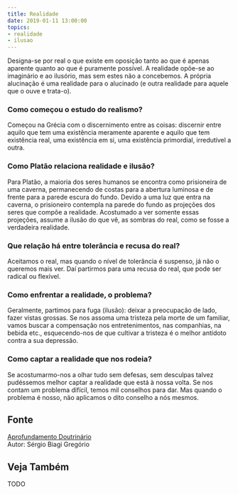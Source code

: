 ```yaml
---
title: Realidade
date: 2019-01-11 13:00:00
topics: 
- realidade
- ilusao
---
```


Designa-se por real o que existe em oposição tanto ao que é apenas aparente quanto
ao que é puramente possível. A realidade opõe-se ao imaginário e ao
ilusório, mas sem estes não a concebemos. A própria alucinação é uma
realidade para o alucinado (e outra realidade para aquele que o ouve e
trata-o).

### Como começou o estudo do realismo?
Começou na Grécia com o discernimento entre as coisas: discernir entre
aquilo que tem uma existência meramente aparente e aquilo que tem
existência real, uma existência em si, uma existência primordial,
irredutível a outra.

### Como Platão relaciona realidade e ilusão?
Para Platão, a maioria dos seres humanos se encontra como prisioneira de
uma caverna, permanecendo de costas para a abertura luminosa e de frente
para a parede escura do fundo. Devido a uma luz que entra na caverna, o
prisioneiro contempla na parede do fundo as projeções dos seres que
compõe a realidade. Acostumado a ver somente essas projeções, assume a
ilusão do que vê, as sombras do real, como se fosse a verdadeira
realidade.

### Que relação há entre tolerância e recusa do real?
Aceitamos o real, mas quando o nível de tolerância é suspenso, já não o
queremos mais ver. Daí partirmos para uma recusa do real, que pode ser
radical ou flexível.

### Como enfrentar a realidade, o problema?
Geralmente, partimos para fuga (ilusão): deixar a preocupação de lado,
fazer vistas grossas. Se nos assoma uma tristeza pela morte de um
familiar, vamos buscar a compensação nos entretenimentos, nas
companhias, na bebida etc., esquecendo-nos de que cultivar a tristeza é
o melhor antídoto contra a sua depressão.

### Como captar a realidade que nos rodeia?
Se acostumarmo-nos a olhar tudo sem defesas, sem desculpas talvez
pudéssemos melhor captar a realidade que está à nossa volta. Se nos
contam um problema difícil, temos mil conselhos para dar. Mas quando o
problema é nosso, não aplicamos o dito conselho a nós mesmos.

## Fonte
[Aprofundamento Doutrinário](https://sites.google.com/view/aprofundamentodoutrinario/real-e-ilusão)  
Autor: Sérgio Biagi Gregório

## Veja Também
TODO



